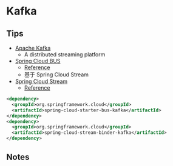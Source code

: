 # Kafka

## Tips
* [Apache Kafka](http://kafka.apache.org/)
  * A distributed streaming platform
* [Spring Cloud BUS](https://cloud.spring.io/spring-cloud-bus/)
  * [Reference](http://cloud.spring.io/spring-cloud-static/spring-cloud-bus/1.3.1.RELEASE/)
  * 基于 Spring Cloud Stream
* [Spring Cloud Stream](http://cloud.spring.io/spring-cloud-stream/)
  * [Reference](http://docs.spring.io/spring-cloud-stream/docs/current/reference/htmlsingle/index.html)

```xml
<dependency>
  <groupId>org.springframework.cloud</groupId>
  <artifactId>spring-cloud-starter-bus-kafka</artifactId>
</dependency>
<dependency>
  <groupId>org.springframework.cloud</groupId>
  <artifactId>spring-cloud-stream-binder-kafka</artifactId>
</dependency>
```

## Notes
